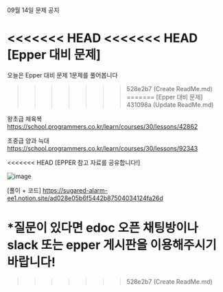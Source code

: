 09월 14일 문제 공지

<<<<<<< HEAD
<<<<<<< HEAD
[Epper 대비 문제]
=======
오늘은 Epper 대비 문제 1문제를 풀어봅니다
>>>>>>> 528e2b7 (Create ReadMe.md)
=======
[Epper 대비 문제]
>>>>>>> 431098a (Update ReadMe.md)

왕초급 
체육복  https://school.programmers.co.kr/learn/courses/30/lessons/42862 

초중급
양과 늑대 https://school.programmers.co.kr/learn/courses/30/lessons/92343

<<<<<<< HEAD
[EPPER 참고 자료를 공유합니다!]

![image](https://user-images.githubusercontent.com/80375422/190841366-d9f3b6ac-8a41-4055-8e57-cf2564e77901.png)

[풀이 + 코드] https://sugared-alarm-ee1.notion.site/ad028e05b6f5442b87504034124fa26d


*질문이 있다면 edoc 오픈 채팅방이나 slack 또는 epper 게시판을 이용해주시기 바랍니다!
=======




>>>>>>> 528e2b7 (Create ReadMe.md)

